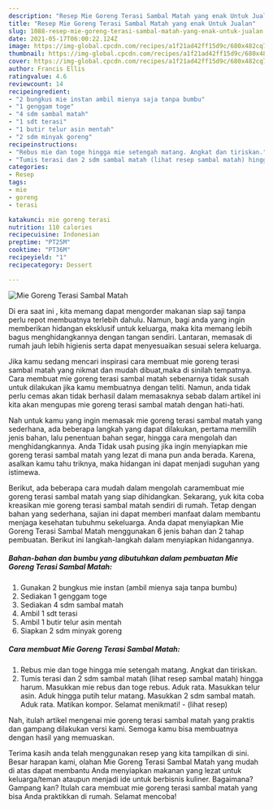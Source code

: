 ```yaml
---
description: "Resep Mie Goreng Terasi Sambal Matah yang enak Untuk Jualan"
title: "Resep Mie Goreng Terasi Sambal Matah yang enak Untuk Jualan"
slug: 1088-resep-mie-goreng-terasi-sambal-matah-yang-enak-untuk-jualan
date: 2021-05-17T06:00:22.124Z
image: https://img-global.cpcdn.com/recipes/a1f21ad42ff15d9c/680x482cq70/mie-goreng-terasi-sambal-matah-foto-resep-utama.jpg
thumbnail: https://img-global.cpcdn.com/recipes/a1f21ad42ff15d9c/680x482cq70/mie-goreng-terasi-sambal-matah-foto-resep-utama.jpg
cover: https://img-global.cpcdn.com/recipes/a1f21ad42ff15d9c/680x482cq70/mie-goreng-terasi-sambal-matah-foto-resep-utama.jpg
author: Francis Ellis
ratingvalue: 4.6
reviewcount: 14
recipeingredient:
- "2 bungkus mie instan ambil mienya saja tanpa bumbu"
- "1 genggam toge"
- "4 sdm sambal matah"
- "1 sdt terasi"
- "1 butir telur asin mentah"
- "2 sdm minyak goreng"
recipeinstructions:
- "Rebus mie dan toge hingga mie setengah matang. Angkat dan tiriskan."
- "Tumis terasi dan 2 sdm sambal matah (lihat resep sambal matah) hingga harum. Masukkan mie rebus dan toge rebus. Aduk rata. Masukkan telur asin. Aduk hingga putih telur matang. Masukkan 2 sdm sambal matah. Aduk rata. Matikan kompor. Selamat menikmati!           (lihat resep)"
categories:
- Resep
tags:
- mie
- goreng
- terasi

katakunci: mie goreng terasi 
nutrition: 110 calories
recipecuisine: Indonesian
preptime: "PT25M"
cooktime: "PT36M"
recipeyield: "1"
recipecategory: Dessert

---
```



![Mie Goreng Terasi Sambal Matah](https://img-global.cpcdn.com/recipes/a1f21ad42ff15d9c/680x482cq70/mie-goreng-terasi-sambal-matah-foto-resep-utama.jpg)

Di era  saat ini , kita memang dapat mengorder makanan siap saji tanpa perlu repot membuatnya terlebih dahulu. Namun, bagi anda yang ingin memberikan hidangan eksklusif untuk keluarga, maka kita memang lebih bagus menghidangkannya dengan tangan sendiri. Lantaran, memasak di rumah jauh lebih higienis serta dapat menyesuaikan sesuai selera keluarga.

Jika kamu sedang mencari inspirasi cara membuat mie goreng terasi sambal matah yang nikmat dan mudah dibuat,maka di sinilah tempatnya. Cara membuat mie goreng terasi sambal matah  sebenarnya tidak susah untuk dilakukan jika kamu membuatnya dengan teliti. Namun, anda tidak perlu cemas akan tidak berhasil dalam memasaknya 
sebab dalam artikel ini kita akan mengupas mie goreng terasi sambal matah dengan hati-hati.  



Nah untuk kamu yang ingin memasak mie goreng terasi sambal matah yang sederhana, ada beberapa langkah yang dapat dilakukan, pertama memilih jenis bahan, lalu penentuan bahan segar, hingga cara mengolah dan menghidangkannya. Anda Tidak usah pusing jika ingin menyiapkan mie goreng terasi sambal matah yang lezat di mana pun anda berada. Karena, asalkan kamu  tahu triknya, maka hidangan ini dapat menjadi suguhan yang istimewa.

Berikut, ada beberapa cara mudah dalam mengolah caramembuat mie goreng terasi sambal matah yang siap dihidangkan. Sekarang, yuk kita coba kreasikan mie goreng terasi sambal matah sendiri di rumah. Tetap dengan bahan yang sederhana, sajian ini dapat memberi manfaat dalam membantu menjaga kesehatan tubuhmu sekeluarga. Anda dapat menyiapkan Mie Goreng Terasi Sambal Matah menggunakan 6 jenis bahan dan 2 tahap pembuatan. Berikut ini langkah-langkah dalam menyiapkan hidangannya.

<!--inarticleads1-->

##### Bahan-bahan dan bumbu yang dibutuhkan dalam pembuatan Mie Goreng Terasi Sambal Matah:

1. Gunakan 2 bungkus mie instan (ambil mienya saja tanpa bumbu)
1. Sediakan 1 genggam toge
1. Sediakan 4 sdm sambal matah
1. Ambil 1 sdt terasi
1. Ambil 1 butir telur asin mentah
1. Siapkan 2 sdm minyak goreng




<!--inarticleads2-->

##### Cara membuat Mie Goreng Terasi Sambal Matah:

1. Rebus mie dan toge hingga mie setengah matang. Angkat dan tiriskan.
1. Tumis terasi dan 2 sdm sambal matah (lihat resep sambal matah) hingga harum. Masukkan mie rebus dan toge rebus. Aduk rata. Masukkan telur asin. Aduk hingga putih telur matang. Masukkan 2 sdm sambal matah. Aduk rata. Matikan kompor. Selamat menikmati! -           (lihat resep)




Nah, itulah artikel mengenai  mie goreng terasi sambal matah  yang praktis dan gampang dilakukan versi kami. Semoga kamu bisa membuatnya dengan hasil yang memuaskan. 

Terima kasih anda telah menggunakan resep yang kita tampilkan di sini. Besar harapan kami, olahan  Mie Goreng Terasi Sambal Matah yang mudah di atas dapat membantu Anda menyiapkan makanan yang lezat untuk keluarga/teman ataupun menjadi ide untuk berbisnis kuliner. Bagaimana? Gampang kan? Itulah cara membuat mie goreng terasi sambal matah yang bisa Anda praktikkan di rumah. Selamat mencoba!

